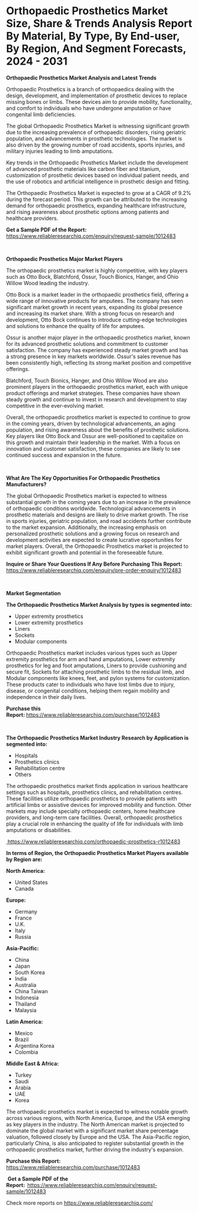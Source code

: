<p><h1>Orthopaedic Prosthetics Market Size, Share & Trends Analysis Report By Material, By Type, By End-user, By Region, And Segment Forecasts, 2024 - 2031</h1></p><p><strong>Orthopaedic Prosthetics Market Analysis and Latest Trends</strong></p>
<p><p>Orthopaedic Prosthetics is a branch of orthopaedics dealing with the design, development, and implementation of prosthetic devices to replace missing bones or limbs. These devices aim to provide mobility, functionality, and comfort to individuals who have undergone amputation or have congenital limb deficiencies.</p><p>The global Orthopaedic Prosthetics Market is witnessing significant growth due to the increasing prevalence of orthopaedic disorders, rising geriatric population, and advancements in prosthetic technologies. The market is also driven by the growing number of road accidents, sports injuries, and military injuries leading to limb amputations.</p><p>Key trends in the Orthopaedic Prosthetics Market include the development of advanced prosthetic materials like carbon fiber and titanium, customization of prosthetic devices based on individual patient needs, and the use of robotics and artificial intelligence in prosthetic design and fitting.</p><p>The Orthopaedic Prosthetics Market is expected to grow at a CAGR of 9.2% during the forecast period. This growth can be attributed to the increasing demand for orthopaedic prosthetics, expanding healthcare infrastructure, and rising awareness about prosthetic options among patients and healthcare providers.</p></p>
<p><strong>Get a Sample PDF of the Report:&nbsp;</strong> <a href="https://www.reliableresearchiq.com/enquiry/request-sample/1012483">https://www.reliableresearchiq.com/enquiry/request-sample/1012483</a></p>
<p>&nbsp;</p>
<p><strong>Orthopaedic Prosthetics Major Market Players</strong></p>
<p><p>The orthopaedic prosthetics market is highly competitive, with key players such as Otto Bock, Blatchford, Ossur, Touch Bionics, Hanger, and Ohio Willow Wood leading the industry. </p><p>Otto Bock is a market leader in the orthopaedic prosthetics field, offering a wide range of innovative products for amputees. The company has seen significant market growth in recent years, expanding its global presence and increasing its market share. With a strong focus on research and development, Otto Bock continues to introduce cutting-edge technologies and solutions to enhance the quality of life for amputees.</p><p>Ossur is another major player in the orthopaedic prosthetics market, known for its advanced prosthetic solutions and commitment to customer satisfaction. The company has experienced steady market growth and has a strong presence in key markets worldwide. Ossur's sales revenue has been consistently high, reflecting its strong market position and competitive offerings.</p><p>Blatchford, Touch Bionics, Hanger, and Ohio Willow Wood are also prominent players in the orthopaedic prosthetics market, each with unique product offerings and market strategies. These companies have shown steady growth and continue to invest in research and development to stay competitive in the ever-evolving market.</p><p>Overall, the orthopaedic prosthetics market is expected to continue to grow in the coming years, driven by technological advancements, an aging population, and rising awareness about the benefits of prosthetic solutions. Key players like Otto Bock and Ossur are well-positioned to capitalize on this growth and maintain their leadership in the market. With a focus on innovation and customer satisfaction, these companies are likely to see continued success and expansion in the future.</p></p>
<p>&nbsp;</p>
<p><strong>What Are The Key Opportunities For Orthopaedic Prosthetics Manufacturers?</strong></p>
<p><p>The global Orthopaedic Prosthetics market is expected to witness substantial growth in the coming years due to an increase in the prevalence of orthopaedic conditions worldwide. Technological advancements in prosthetic materials and designs are likely to drive market growth. The rise in sports injuries, geriatric population, and road accidents further contribute to the market expansion. Additionally, the increasing emphasis on personalized prosthetic solutions and a growing focus on research and development activities are expected to create lucrative opportunities for market players. Overall, the Orthopaedic Prosthetics market is projected to exhibit significant growth and potential in the foreseeable future.</p></p>
<p><strong>Inquire or Share Your Questions If Any Before Purchasing This Report:</strong> <a href="https://www.reliableresearchiq.com/enquiry/pre-order-enquiry/1012483">https://www.reliableresearchiq.com/enquiry/pre-order-enquiry/1012483</a></p>
<p>&nbsp;</p>
<p><strong>Market Segmentation</strong></p>
<p><strong>The Orthopaedic Prosthetics Market Analysis by types is segmented into:</strong></p>
<p><ul><li>Upper extremity prosthetics</li><li>Lower extremity prosthetics</li><li>Liners</li><li>Sockets</li><li>Modular components</li></ul></p>
<p><p>Orthopaedic Prosthetics market includes various types such as Upper extremity prosthetics for arm and hand amputations, Lower extremity prosthetics for leg and foot amputations, Liners to provide cushioning and secure fit, Sockets for attaching prosthetic limbs to the residual limb, and Modular components like knees, feet, and pylon systems for customization. These products cater to individuals who have lost limbs due to injury, disease, or congenital conditions, helping them regain mobility and independence in their daily lives.</p></p>
<p><strong>Purchase this Report:&nbsp;</strong><a href="https://www.reliableresearchiq.com/purchase/1012483">https://www.reliableresearchiq.com/purchase/1012483</a></p>
<p>&nbsp;</p>
<p><strong>The Orthopaedic Prosthetics Market Industry Research by Application is segmented into:</strong></p>
<p><ul><li>Hospitals</li><li>Prosthetics clinics</li><li>Rehabilitation centre</li><li>Others</li></ul></p>
<p><p>The orthopaedic prosthetics market finds application in various healthcare settings such as hospitals, prosthetics clinics, and rehabilitation centres. These facilities utilize orthopaedic prosthetics to provide patients with artificial limbs or assistive devices for improved mobility and function. Other markets may include specialty orthopaedic centers, home healthcare providers, and long-term care facilities. Overall, orthopaedic prosthetics play a crucial role in enhancing the quality of life for individuals with limb amputations or disabilities.</p></p>
<p><a href="https://www.reliableresearchiq.com/orthopaedic-prosthetics-r1012483">&nbsp;https://www.reliableresearchiq.com/orthopaedic-prosthetics-r1012483</a></p>
<p><strong>In terms of Region, the Orthopaedic Prosthetics Market Players available by Region are:</strong></p>
<p>
    <p> <strong> North America: </strong>
        <ul>
            <li>United States</li>
            <li>Canada</li>
        </ul>
        </p> 
    <p> <strong> Europe: </strong>
        <ul>
            <li>Germany</li>
            <li>France</li>
            <li>U.K.</li>
            <li>Italy</li>
            <li>Russia</li>
        </ul>
        </p> 
    <p> <strong> Asia-Pacific: </strong>
        <ul>
            <li>China</li>
            <li>Japan</li>
            <li>South Korea</li>
            <li>India</li>
            <li>Australia</li>
            <li>China Taiwan</li>
            <li>Indonesia</li>
            <li>Thailand</li>
            <li>Malaysia</li>
        </ul>
        </p> 
    <p> <strong> Latin America: </strong>
        <ul>
            <li>Mexico</li>
            <li>Brazil</li>
            <li>Argentina Korea</li>
            <li>Colombia</li>
        </ul>
        </p> 
    <p> <strong> Middle East & Africa: </strong>
        <ul>
            <li>Turkey</li>
            <li>Saudi</li>
            <li>Arabia</li>
            <li>UAE</li>
            <li>Korea</li>
        </ul>
    </p>
    </p>
<p><p>The orthopaedic prosthetics market is expected to witness notable growth across various regions, with North America, Europe, and the USA emerging as key players in the industry. The North American market is projected to dominate the global market with a significant market share percentage valuation, followed closely by Europe and the USA. The Asia-Pacific region, particularly China, is also anticipated to register substantial growth in the orthopaedic prosthetics market, further driving the industry's expansion.</p></p>
<p><strong>Purchase this Report: </strong><a href="https://www.reliableresearchiq.com/purchase/1012483">https://www.reliableresearchiq.com/purchase/1012483</a></p>
<p>&nbsp;<strong>Get a Sample PDF of the Report:&nbsp;&nbsp;</strong><a href="https://www.reliableresearchiq.com/enquiry/request-sample/1012483">https://www.reliableresearchiq.com/enquiry/request-sample/1012483</a></p>
<p><strong></strong></p>
<p>Check more reports on <a href="https://www.reliableresearchiq.com/">https://www.reliableresearchiq.com/</a></p>